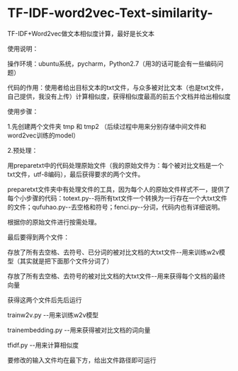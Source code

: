 # TF-IDF-word2vec-Text-similarity-
TF-IDF+Word2vec做文本相似度计算，最好是长文本

使用说明：

操作环境：ubuntu系统，pycharm，Python2.7（用3的话可能会有一些编码问题）

代码的作用：使用者给出目标文本的txt文件，与众多被对比文本（也是txt文件，自己提供，我没有上传）计算相似度，获得相似度最高的前五个文档并给出相似度

使用步骤：

1.先创建两个文件夹 tmp 和 tmp2 （后续过程中用来分别存储中间文件和word2vec训练的model）

2.预处理：

用preparetxt中的代码处理原始文件（我的原始文件为：每个被对比文档是一个txt文件，utf-8编码），最后获得要求的两个文件。

preparetxt文件夹中有处理文件的工具，因为每个人的原始文件样式不一，提供了每个小步骤的代码：totext.py--将所有txt文件一个转换为一行存在一个大txt文件的文件；qufuhao.py--去空格和符号；fenci.py--分词，代码内也有详细说明。

根据你的原始文件进行按需处理。

最后要得到两个文件：

存放了所有去空格、去符号、已分词的被对比文档的大txt文件--用来训练w2v模型（其实就是把下面那个文件分词了）

存放了所有去空格、去符号的被对比文档的大txt文件--用来获得每个文档的最终向量

获得这两个文件后先后运行

trainw2v.py --用来训练w2v模型

trainembedding.py --用来获得被对比文档的词向量

tfidf.py --用来计算相似度

要修改的输入文件均在最下方，给出文件路径即可运行
